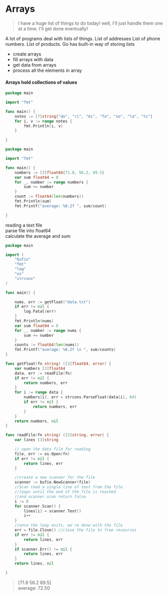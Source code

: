 # Arrays
>I have a huge list of things to do today! well, I'll just
handle them one at a time. I'll get done eventually!

A lot of programs deal with lists of things. List of addresses
List of phone numbers. List of products. Go has built-in  way
of storing lists
* create arrays
* fill arrays with data
* get data from arrays
* process all the elements in array

#### Arrays hold collections of values

```go
package main

import "fmt"

func main() {
	notes := [7]string{"do", "ri", "mi", "fa", "so", "la", "ti"}
	for i, v := range notes {
		fmt.Println(i, v)
	}

}

```

```go
package main

import "fmt"

func main() {
	numbers := [3]float64{71.8, 56.2, 89.5}
	var sum float64 = 0
	for _, number := range numbers {
		sum += number
	}
	count := float64(len(numbers))
	fmt.Println(sum)
	fmt.Printf("average: %0.2f ", sum/count)

}

```
reading a text file<br>
parse file into float64 <br>
calculate the average and sum
```go
package main

import (
	"bufio"
	"fmt"
	"log"
	"os"
	"strconv"
)

func main() {

	nums, err := getFloat("data.txt")
	if err != nil {
		log.Fatal(err)
	}
	fmt.Println(nums)
	var sum float64 = 0
	for _, number := range nums {
		sum += number
	}
	counts := float64(len(nums))
	fmt.Printf("average: %0.2f \n ", sum/counts)
}

func getFloat(fn string) ([3]float64, error) {
	var numbers [3]float64
	data, err := readFile(fn)
	if err != nil {
		return numbers, err
	}
	for i := range data {
		numbers[i], err = strconv.ParseFloat(data[i], 64)
		if err != nil {
			return numbers, err
		}
	}
	return numbers, nil
}

func readFile(fn string) ([3]string, error) {
	var lines [3]string

	// open the data file for reading
	file, err := os.Open(fn)
	if err != nil {
		return lines, err
	}

	//create a new scanner for the file
	scanner := bufio.NewScanner(file)
	//Scan read a single line of text from the file
	//loops until the end of the file is reached
	//and scanner.scan return false
	i := 0
	for scanner.Scan() {
		lines[i] = scanner.Text()
		i++
	}
	//once the loop exits, we're done with the file
	err = file.Close() //close the file to free resources
	if err != nil {
		return lines, err
	}
	if scanner.Err() != nil {
		return lines, err
	}
	return lines, nil

}

```
>[71.8 56.2 89.5]<br>
average: 72.50 
